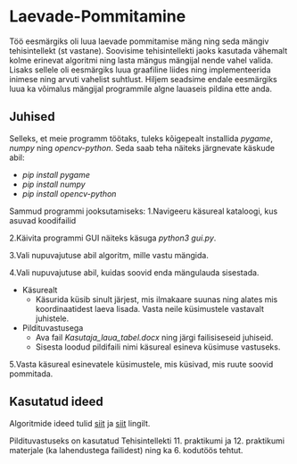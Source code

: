 # Laevade-Pommitamine
Töö eesmärgiks oli luua laevade pommitamise mäng ning seda mängiv tehisintellekt (st vastane). Soovisime tehisintellekti jaoks kasutada vähemalt kolme erinevat algoritmi ning lasta mängus mängijal nende vahel valida. Lisaks sellele oli eesmärgiks luua graafiline liides ning implementeerida inimese ning arvuti vahelist suhtlust. Hiljem seadsime endale eesmärgiks luua ka võimalus mängijal programmile algne lauaseis pildina ette anda.

## Juhised
Selleks, et meie programm töötaks, tuleks kõigepealt installida *pygame*, *numpy* ning *opencv-python*. Seda saab teha näiteks järgnevate käskude abil:
* *pip install pygame*
* *pip install numpy*
* *pip install opencv-python*

Sammud programmi jooksutamiseks:
1.Navigeeru käsureal kataloogi, kus asuvad koodifailid

2.Käivita programmi GUI näiteks käsuga *python3 gui.py*. 

3.Vali nupuvajutuse abil algoritm, mille vastu mängida. 

4.Vali nupuvajutuse abil, kuidas soovid enda mängulauda sisestada.

* Käsurealt
    * Käsurida küsib sinult järjest, mis ilmakaare suunas ning alates mis koordinaatidest laeva lisada. Vasta neile küsimustele vastavalt juhistele.
* Pildituvastusega
    * Ava fail *Kasutaja_laua_tabel.docx* ning järgi failisiseseid juhiseid.
    * Sisesta loodud pildifaili nimi käsureal esineva küsimuse vastuseks.
    
5.Vasta käsureal esinevatele küsimustele, mis küsivad, mis ruute soovid pommitada.

## Kasutatud ideed
Algoritmide ideed tulid [siit](https://www.datagenetics.com/blog/december32011/) ja [siit](https://paulvanderlaken.com/2019/01/21/beating-battleships-with-algorithms-and-ai/) lingilt.

Pildituvastuseks on kasutatud Tehisintellekti 11. praktikumi ja 12. praktikumi materjale (ka lahendustega failidest) ning ka 6. kodutöös tehtut.
